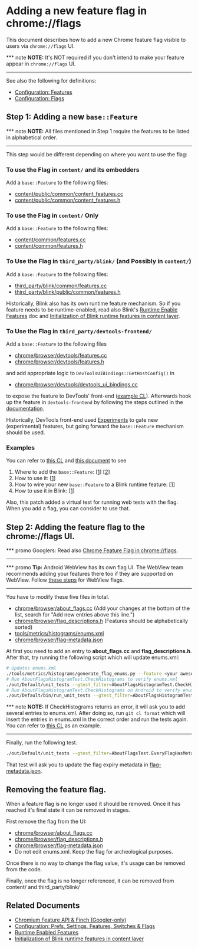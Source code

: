 # Adding a new feature flag in chrome://flags

This document describes how to add a new Chrome feature flag visible to users
via `chrome://flags` UI.

*** note
**NOTE:** It's NOT required if you don't intend to make your feature appear in
`chrome://flags` UI.
***

See also the following for definitions:
*  [Configuration: Features](configuration.md#features)
*  [Configuration: Flags](configuration.md#flags)

## Step 1: Adding a new `base::Feature`

*** note
**NOTE:** All files mentioned in Step 1 require the features to be listed in alphabetical order.
***

This step would be different depending on where you want to use the flag:

### To use the Flag in `content/` and its embedders

Add a `base::Feature` to the following files:

* [content/public/common/content_features.cc](https://cs.chromium.org/chromium/src/content/public/common/content_features.cc)
* [content/public/common/content_features.h](https://cs.chromium.org/chromium/src/content/public/common/content_features.h)

### To use the Flag in `content/` Only

Add a `base::Feature` to the following files:

* [content/common/features.cc](https://cs.chromium.org/chromium/src/content/common/features.cc)
* [content/common/features.h](https://cs.chromium.org/chromium/src/content/common/features.h)

### To Use the Flag in `third_party/blink/` (and Possibly in `content/`)

Add a `base::Feature` to the following files:

* [third_party/blink/common/features.cc](https://source.chromium.org/chromium/chromium/src/+/main:third_party/blink/common/features.cc)
* [third_party/blink/public/common/features.h](https://source.chromium.org/chromium/chromium/src/+/main:third_party/blink/public/common/features.h)

Historically, Blink also has its own runtime feature mechanism. So if you
feature needs to be runtime-enabled, read also Blink's
[Runtime Enable Features][blink-rte] doc and
[Initialization of Blink runtime features in content layer][blink-rte-init].

[blink-rte]: ../third_party/blink/renderer/platform/RuntimeEnabledFeatures.md

### To Use the Flag in `third_party/devtools-frontend/`

Add a `base::Feature` to the following files

* [chrome/browser/devtools/features.cc](https://source.chromium.org/chromium/chromium/src/+/main:chrome/browser/devtools/features.cc)
* [chrome/browser/devtools/features.h](https://source.chromium.org/chromium/chromium/src/+/main:chrome/browser/devtools/features.h)

and add appropriate logic to `DevToolsUIBindings::GetHostConfig()` in

* [chrome/browser/devtools/devtools_ui_bindings.cc](https://source.chromium.org/chromium/chromium/src/+/main:chrome/browser/devtools/devtools_ui_bindings.cc)

to expose the feature to DevTools' front-end ([example CL](https://crrev.com/c/6084996)).
Afterwards hook up the feature in `devtools-frontend` by following the steps outlined
in the [documentation][devtools-cli-docs].

Historically, DevTools front-end used [Experiments][devtools-experiments] to gate
new (experimental) features, but going forward the `base::Feature` mechanism should
be used.

[devtools-experiments]: https://developer.chrome.com/docs/devtools/settings/experiments
[devtools-cli-docs]: https://chromium.googlesource.com/devtools/devtools-frontend/+/HEAD/docs/contributing/settings-experiments-features.md#how-to-add-command-line-flags

### Examples

You can refer to [this CL](https://chromium-review.googlesource.com/c/554510/)
and [this document](initialize_blink_features.md) to see

1. Where to add the `base::Feature`:
   [[1](https://chromium-review.googlesource.com/c/554510/8/content/public/common/content_features.cc#253)]
   [[2](https://chromium-review.googlesource.com/c/554510/8/content/public/common/content_features.h)]
2. How to use it:
   [[1](https://chromium-review.googlesource.com/c/554510/8/content/common/service_worker/service_worker_utils.cc#153)]
3. How to wire your new `base::Feature` to a Blink runtime feature:
   [[1][blink-rte-init]]
4. How to use it in Blink:
   [[1](https://chromium-review.googlesource.com/c/chromium/src/+/554510/8/third_party/WebKit/Source/core/workers/WorkerThread.cpp)]

Also, this patch added a virtual test for running web tests with the flag.
When you add a flag, you can consider to use that.

[blink-rte-init]: initialize_blink_features.md

## Step 2: Adding the feature flag to the chrome://flags UI.

*** promo
Googlers: Read also [Chrome Feature Flag in chrome://flags](http://go/finch-feature-api#chrome-feature-flag-in-chromeflags).
***

*** promo
**Tip:** Android WebView has its own flag UI. The WebView team recommends adding
your features there too if they are supported on WebView. Follow
[these steps](/android_webview/docs/developer-ui.md#Adding-your-flags-and-features-to-the-UI)
for WebView flags.
***

You have to modify these five files in total.

* [chrome/browser/about_flags.cc](https://cs.chromium.org/chromium/src/chrome/browser/about_flags.cc) (Add your changes at the bottom of the list, search for "Add new entries above this line.")
* [chrome/browser/flag_descriptions.h](https://cs.chromium.org/chromium/src/chrome/browser/flag_descriptions.h) (Features should be alphabetically sorted)
* [tools/metrics/histograms/enums.xml](https://cs.chromium.org/chromium/src/tools/metrics/histograms/enums.xml)
* [chrome/browser/flag-metadata.json](https://cs.chromium.org/chromium/src/chrome/browser/flag-metadata.json)

At first you need to add an entry to __about_flags.cc__ and __flag_descriptions.h__. After that, try running
the following script which will update enums.xml:

```bash
# Updates enums.xml
./tools/metrics/histograms/generate_flag_enums.py --feature <your awesome feature>
# Run AboutFlagsHistogramTest.CheckHistograms to verify enums.xml
./out/Default/unit_tests --gtest_filter=AboutFlagsHistogramTest.CheckHistograms
# Run AboutFlagsHistogramTest.CheckHistograms on Android to verify enums.xml
./out/Default/bin/run_unit_tests --gtest_filter=AboutFlagsHistogramTest.CheckHistograms
```

*** note
**NOTE:** If CheckHistograms returns an error, it will ask you to add several
entries to enums.xml. After doing so, run `git cl format` which will insert the
entries in enums.xml in the correct order and run the tests again. You can refer
to [this CL](https://chromium-review.googlesource.com/c/593707) as an example.
***

Finally, run the following test.

```bash
./out/Default/unit_tests --gtest_filter=AboutFlagsTest.EveryFlagHasMetadata
```

That test will ask you to update the flag expiry metadata in
[flag-metadata.json](https://cs.chromium.org/chromium/src/chrome/browser/flag-metadata.json).

## Removing the feature flag.

When a feature flag is no longer used it should be removed. Once it has reached it's final state it
can be removed in stages.

First remove the flag from the UI:
* [chrome/browser/about_flags.cc](https://cs.chromium.org/chromium/src/chrome/browser/about_flags.cc)
* [chrome/browser/flag_descriptions.h](https://cs.chromium.org/chromium/src/chrome/browser/flag_descriptions.h)
* [chrome/browser/flag-metadata.json](https://cs.chromium.org/chromium/src/chrome/browser/flag-metadata.json)
* Do not edit enums.xml. Keep the flag for archeological purposes.

Once there is no way to change the flag value, it's usage can be removed from the code.

Finally, once the flag is no longer referenced, it can be removed from content/ and
third_party/blink/

## Related Documents

* [Chromium Feature API & Finch (Googler-only)](http://go/finch-feature-api)
* [Configuration: Prefs, Settings, Features, Switches & Flags](configuration.md)
* [Runtime Enabled Features](../third_party/blink/renderer/platform/RuntimeEnabledFeatures.md)
* [Initialization of Blink runtime features in content layer](initialize_blink_features.md)
